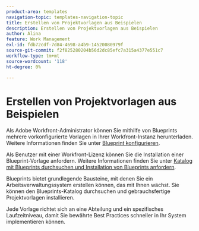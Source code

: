 ```yaml
---
product-area: templates
navigation-topic: templates-navigation-topic
title: Erstellen von Projektvorlagen aus Beispielen
description: Erstellen von Projektvorlagen aus Beispielen
author: Alina
feature: Work Management
exl-id: fdb72cdf-7d84-4698-a4b9-14520080979f
source-git-commit: f2f825280204b56d2dc85efc7a315a4377e551c7
workflow-type: tm+mt
source-wordcount: '118'
ht-degree: 0%

---
```


# Erstellen von Projektvorlagen aus Beispielen

<!--
<p data-mc-conditions="QuicksilverOrClassic.Draft mode">(NOTE: this is for QS only. Rest of the article still OK for classic.)</p>
-->

Als Adobe Workfront-Administrator können Sie mithilfe von Blueprints mehrere vorkonfigurierte Vorlagen in Ihrer Workfront-Instanz herunterladen. Weitere Informationen finden Sie unter [Blueprint konfigurieren](../../../administration-and-setup/blueprints/configure-template-package.md).

Als Benutzer mit einer Workfront-Lizenz können Sie die Installation einer Blueprint-Vorlage anfordern. Weitere Informationen finden Sie unter [Katalog mit Blueprints durchsuchen und Installation von Blueprints anfordern](../../../administration-and-setup/blueprints/browse-catalog.md).

Blueprints bietet grundlegende Bausteine, mit denen Sie ein Arbeitsverwaltungssystem erstellen können, das mit Ihnen wächst. Sie können den Blueprints-Katalog durchsuchen und gebrauchsfertige Projektvorlagen installieren.

Jede Vorlage richtet sich an eine Abteilung und ein spezifisches Laufzeitniveau, damit Sie bewährte Best Practices schneller in Ihr System implementieren können.
